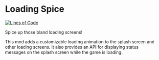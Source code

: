 # Loading Spice

[![Lines of Code](https://tokei.rs/b1/github/therealfarfetchd/loadingspice?category=code)](https://github.com/therealfarfetchd/loadingspice)

Spice up those bland loading screens!

This mod adds a customizable loading animation to the splash screen and other loading screens. It also provides an API for displaying status messages on the splash screen while the game is loading.